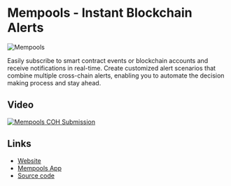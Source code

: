 # Mempools - Instant Blockchain Alerts

![Mempools](https://pbs.twimg.com/media/FndSsPKaIAEn5B8?format=jpg&name=4096x4096)

Easily subscribe to smart contract events or blockchain accounts and receive notifications in real-time. Create customized alert scenarios that combine multiple cross-chain alerts, enabling you to automate the decision making process and stay ahead.

## Video
[![Mempools COH Submission](https://img.youtube.com/vi/aEmDFmaut9s/0.jpg)](https://www.youtube.com/watch?v=aEmDFmaut9s)

## Links
- [Website](https://mempools.com/)
- [Mempools App](https://app.mempools.com/)
- [Source code](https://github.com/mempools/mempools-backend)
